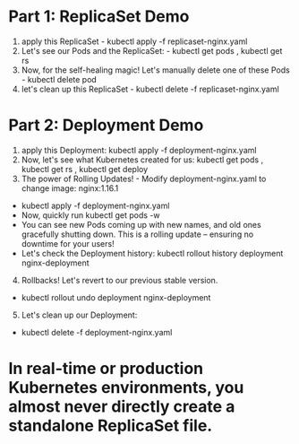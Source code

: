 # Part 1: ReplicaSet Demo
1.  apply this ReplicaSet - kubectl apply -f replicaset-nginx.yaml
2. Let's see our Pods and the ReplicaSet: - kubectl get pods , kubectl get rs
4. Now, for the self-healing magic! Let's manually delete one of these Pods - kubectl delete pod <pod-name>
5. let's clean up this ReplicaSet - kubectl delete -f replicaset-nginx.yaml

# Part 2: Deployment Demo
1. apply this Deployment: kubectl apply -f deployment-nginx.yaml
2. Now, let's see what Kubernetes created for us: kubectl get pods , kubectl get rs , kubectl get deploy
3. The power of Rolling Updates! - Modify deployment-nginx.yaml to change image: nginx:1.16.1
- kubectl apply -f deployment-nginx.yaml
- Now, quickly run kubectl get pods -w
- You can see new Pods coming up with new names, and old ones gracefully shutting down. This is a rolling update – ensuring no downtime for your users!
- Let's check the Deployment history: kubectl rollout history deployment nginx-deployment
4. Rollbacks! Let's revert to our previous stable version.
- kubectl rollout undo deployment nginx-deployment
5. Let's clean up our Deployment:
- kubectl delete -f deployment-nginx.yaml

# In real-time or production Kubernetes environments, you almost never directly create a standalone ReplicaSet file.